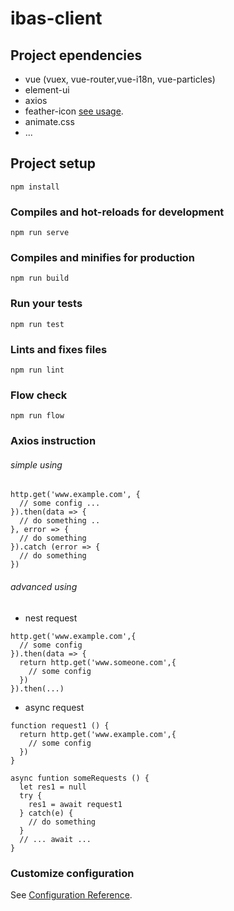 # ibas-client

## Project ependencies
 - vue (vuex, vue-router,vue-i18n, vue-particles)
 - element-ui
 - axios
 - feather-icon [see usage](https://feathericons.com/).
 - animate.css
 - ...

## Project setup
```
npm install
```

### Compiles and hot-reloads for development
```
npm run serve
```

### Compiles and minifies for production
```
npm run build
```

### Run your tests
```
npm run test
```

### Lints and fixes files
```
npm run lint
```

### Flow check
```
npm run flow
```

### Axios instruction
###### simple using
```
http.get('www.example.com', {
  // some config ...
}).then(data => {
  // do something ..
}, error => {
  // do something
}).catch (error => {
  // do something
})
```
###### advanced using
- nest request 
```
http.get('www.example.com',{
  // some config
}).then(data => {
  return http.get('www.someone.com',{
    // some config
  })
}).then(...)
```
- async request
```
function request1 () {
  return http.get('www.example.com',{
    // some config
  })
}

async funtion someRequests () {
  let res1 = null
  try {
    res1 = await request1
  } catch(e) {
    // do something
  }
  // ... await ...
}

```

### Customize configuration
See [Configuration Reference](https://cli.vuejs.org/config/).
